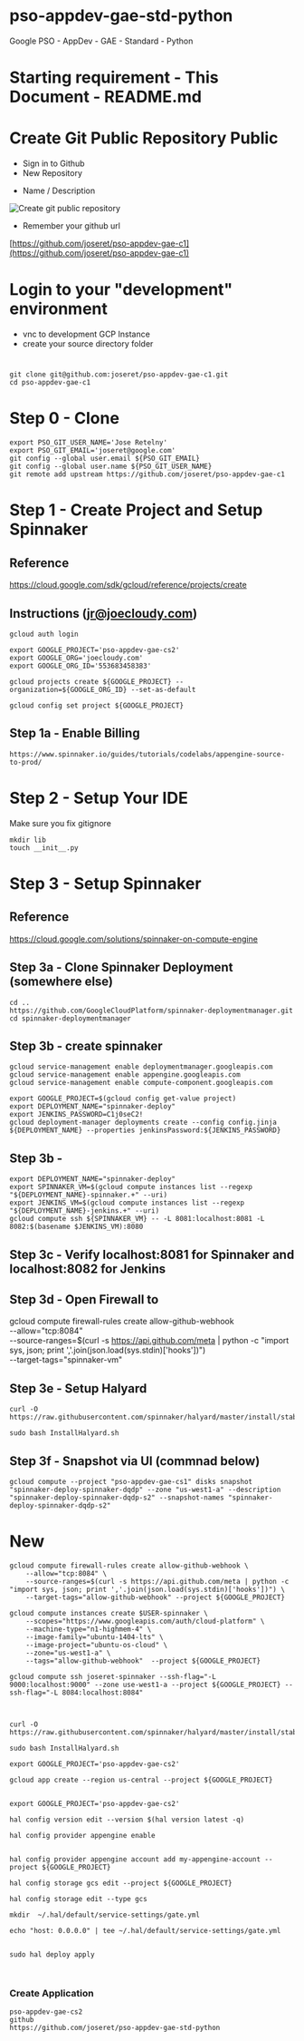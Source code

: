 # pso-appdev-gae-std-python
Google PSO - AppDev - GAE - Standard - Python

#  Starting requirement - This Document - README.md

# Create Git Public Repository Public

* Sign in to Github
* New Repository
 + Name / Description
 


![Create git public repository](https://storage.googleapis.com/joe-cloudy-public/pso-appdev-cloudstart-assets/pso-app-dev-github-create-repository.png) 
 
 * Remember your github url 
 
[https://github.com/joseret/pso-appdev-gae-c1](https://github.com/joseret/pso-appdev-gae-c1)

# Login to your "development" environment

* vnc to development GCP Instance
* create your source directory folder

#  
```
git clone git@github.com:joseret/pso-appdev-gae-c1.git
cd pso-appdev-gae-c1
```

# Step 0 - Clone
```
export PSO_GIT_USER_NAME='Jose Retelny'
export PSO_GIT_EMAIL='joseret@google.com'
git config --global user.email ${PSO_GIT_EMAIL}
git config --global user.name ${PSO_GIT_USER_NAME}
git remote add upstream https://github.com/joseret/pso-appdev-gae-c1
```

# Step 1 - Create Project and Setup Spinnaker
## Reference

https://cloud.google.com/sdk/gcloud/reference/projects/create

## Instructions (jr@joecloudy.com)

```
gcloud auth login

export GOOGLE_PROJECT='pso-appdev-gae-cs2'
export GOOGLE_ORG='joecloudy.com'
export GOOGLE_ORG_ID='553683458383'

gcloud projects create ${GOOGLE_PROJECT} --organization=${GOOGLE_ORG_ID} --set-as-default

gcloud config set project ${GOOGLE_PROJECT}

```

## Step 1a - Enable Billing

```
https://www.spinnaker.io/guides/tutorials/codelabs/appengine-source-to-prod/
```


# Step 2 - Setup Your IDE

Make sure you fix gitignore
```
mkdir lib
touch __init__.py

```

# Step 3 - Setup Spinnaker

## Reference
https://cloud.google.com/solutions/spinnaker-on-compute-engine

## Step 3a - Clone Spinnaker Deployment (somewhere else)
```
cd ..
https://github.com/GoogleCloudPlatform/spinnaker-deploymentmanager.git
cd spinnaker-deploymentmanager

```

## Step 3b - create spinnaker
```
gcloud service-management enable deploymentmanager.googleapis.com
gcloud service-management enable appengine.googleapis.com
gcloud service-management enable compute-component.googleapis.com

export GOOGLE_PROJECT=$(gcloud config get-value project)
export DEPLOYMENT_NAME="spinnaker-deploy"
export JENKINS_PASSWORD=C1j0seC2!
gcloud deployment-manager deployments create --config config.jinja ${DEPLOYMENT_NAME} --properties jenkinsPassword:${JENKINS_PASSWORD}
```

## Step 3b -
```
export DEPLOYMENT_NAME="spinnaker-deploy"
export SPINNAKER_VM=$(gcloud compute instances list --regexp "${DEPLOYMENT_NAME}-spinnaker.+" --uri)
export JENKINS_VM=$(gcloud compute instances list --regexp "${DEPLOYMENT_NAME}-jenkins.+" --uri)
gcloud compute ssh ${SPINNAKER_VM} -- -L 8081:localhost:8081 -L 8082:$(basename $JENKINS_VM):8080
```

## Step 3c - Verify localhost:8081 for Spinnaker and localhost:8082 for Jenkins

## Step 3d - Open Firewall to
gcloud compute firewall-rules create allow-github-webhook \
    --allow="tcp:8084" \
    --source-ranges=$(curl -s https://api.github.com/meta | python -c "import sys, json; print ','.join(json.load(sys.stdin)['hooks'])") \
    --target-tags="spinnaker-vm"

## Step 3e - Setup Halyard

```
curl -O https://raw.githubusercontent.com/spinnaker/halyard/master/install/stable/InstallHalyard.sh

sudo bash InstallHalyard.sh
```

## Step 3f - Snapshot via UI (commnad below)
```
gcloud compute --project "pso-appdev-gae-cs1" disks snapshot "spinnaker-deploy-spinnaker-dqdp" --zone "us-west1-a" --description "spinnaker-deploy-spinnaker-dqdp-s2" --snapshot-names "spinnaker-deploy-spinnaker-dqdp-s2"

```

# New
```
gcloud compute firewall-rules create allow-github-webhook \
    --allow="tcp:8084" \
    --source-ranges=$(curl -s https://api.github.com/meta | python -c "import sys, json; print ','.join(json.load(sys.stdin)['hooks'])") \
    --target-tags="allow-github-webhook" --project ${GOOGLE_PROJECT}
```
```
gcloud compute instances create $USER-spinnaker \
    --scopes="https://www.googleapis.com/auth/cloud-platform" \
    --machine-type="n1-highmem-4" \
    --image-family="ubuntu-1404-lts" \
    --image-project="ubuntu-os-cloud" \
    --zone="us-west1-a" \
    --tags="allow-github-webhook"  --project ${GOOGLE_PROJECT}
```
```
gcloud compute ssh joseret-spinnaker --ssh-flag="-L 9000:localhost:9000" --zone use-west1-a --project ${GOOGLE_PROJECT} --ssh-flag="-L 8084:localhost:8084"
```
```


curl -O https://raw.githubusercontent.com/spinnaker/halyard/master/install/stable/InstallHalyard.sh

sudo bash InstallHalyard.sh

```

```
export GOOGLE_PROJECT='pso-appdev-gae-cs2'

gcloud app create --region us-central --project ${GOOGLE_PROJECT}
```

```

export GOOGLE_PROJECT='pso-appdev-gae-cs2'

hal config version edit --version $(hal version latest -q)

hal config provider appengine enable


hal config provider appengine account add my-appengine-account --project ${GOOGLE_PROJECT}

hal config storage gcs edit --project ${GOOGLE_PROJECT}

hal config storage edit --type gcs

mkdir  ~/.hal/default/service-settings/gate.yml

echo "host: 0.0.0.0" | tee ~/.hal/default/service-settings/gate.yml


```

```
sudo hal deploy apply



```
### Create Application

```
pso-appdev-gae-cs2
github
https://github.com/joseret/pso-appdev-gae-std-python





```
